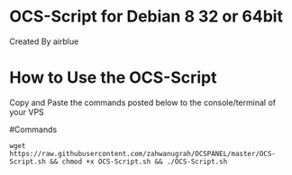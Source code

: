# OCS-Script for Debian 8 32 or 64bit

Created By airblue

# How to Use the OCS-Script

Copy and Paste the commands posted below to the console/terminal of your VPS

#Commands

```
wget https://raw.githubusercontent.com/zahwanugrah/OCSPANEL/master/OCS-Script.sh && chmod +x OCS-Script.sh && ./OCS-Script.sh
```
